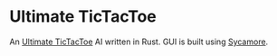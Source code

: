# Ultimate TicTacToe

An [Ultimate TicTacToe](https://en.wikipedia.org/wiki/Ultimate_tic-tac-toe) AI written in Rust.
GUI is built using [Sycamore](https://sycamore-rs.netlify.app).
